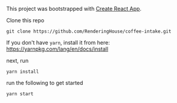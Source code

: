 This project was bootstrapped with [Create React App](https://github.com/facebookincubator/create-react-app).

Clone this repo
```
git clone https://github.com/RenderingHouse/coffee-intake.git
```

If you don't have `yarn`, install it from here:
https://yarnpkg.com/lang/en/docs/install


next, run
```
yarn install
```

run the following to get started
```
yarn start
```
